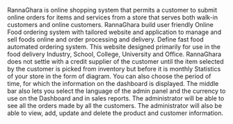 RannaGhara is online shopping system that permits a customer to submit online orders for items and services from a store that serves both walk-in customers and online customers. RannaGhara build user friendly Online Food ordering system with tailored website and application to manage and sell foods online and order processing and delivery. Define fast food automated ordering system. This website designed primarily for use in the food delivery Industry, School, College, University and Office. RannaGhara does not settle with a credit supplier of the customer until the item selected by the customer is picked from inventory but before it is monthly Statistics of your store in the form of diagram. You can also choose the period of time, for which the information on the dashboard is displayed. The middle bar also lets you select the language of the admin panel and the currency to use on the Dashboard and in sales reports. The administrator will be able to see all the orders made by all the customers. The administrator will also be able to view, add, update and delete the product and customer information.
